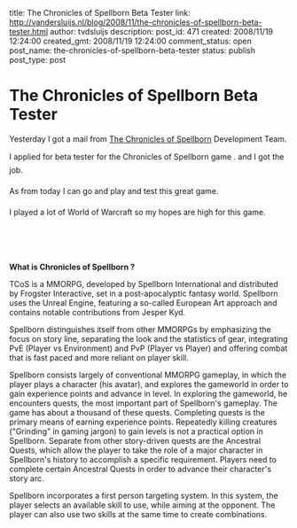 title: The Chronicles of Spellborn Beta Tester
link: http://vandersluijs.nl/blog/2008/11/the-chronicles-of-spellborn-beta-tester.html
author: tvdsluijs
description: 
post_id: 471
created: 2008/11/19 12:24:00
created_gmt: 2008/11/19 12:24:00
comment_status: open
post_name: the-chronicles-of-spellborn-beta-tester
status: publish
post_type: post

# The Chronicles of Spellborn Beta Tester

Yesterday I got a mail from [The Chronicles of Spellborn](http://www.tcos.com/) Development Team.  
  
I applied for beta tester for the Chronicles of Spellborn game . and I got the job.  
  
As from today I can go and play and test this great game.  
  
I played a lot of World of Warcraft so my hopes are high for this game.  
  
   
  
  
  
   
  
**What is Chronicles of Spellborn ?**  
  
TCoS is a MMORPG, developed by Spellborn International and distributed by Frogster Interactive, set in a post-apocalyptic fantasy world. Spellborn uses the Unreal Engine, featuring a so-called European Art approach and contains notable contributions from Jesper Kyd.  
  
Spellborn distinguishes itself from other MMORPGs by emphasizing the focus on story line, separating the look and the statistics of gear, integrating PvE (Player vs Environment) and PvP (Player vs Player) and offering combat that is fast paced and more reliant on player skill.  
  
Spellborn consists largely of conventional MMORPG gameplay, in which the player plays a character (his avatar), and explores the gameworld in order to gain experience points and advance in level. In exploring the gameworld, he encounters quests, the most important part of Spellborn's gameplay. The game has about a thousand of these quests. Completing quests is the primary means of earning experience points. Repeatedly killing creatures ("Grinding" in gaming jargon) to gain levels is not a practical option in Spellborn. Separate from other story-driven quests are the Ancestral Quests, which allow the player to take the role of a major character in Spellborn's history to accomplish a specific requirement. Players need to complete certain Ancestral Quests in order to advance their character's story arc.  
  
Spellborn incorporates a first person targeting system. In this system, the player selects an available skill to use, while aiming at the opponent. The player can also use two skills at the same time to create combinations.